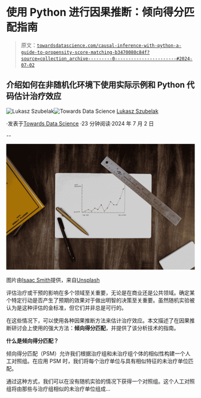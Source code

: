 # 使用 Python 进行因果推断：倾向得分匹配指南

> 原文：[`towardsdatascience.com/causal-inference-with-python-a-guide-to-propensity-score-matching-b3470080c84f?source=collection_archive---------0-----------------------#2024-07-02`](https://towardsdatascience.com/causal-inference-with-python-a-guide-to-propensity-score-matching-b3470080c84f?source=collection_archive---------0-----------------------#2024-07-02)

## 介绍如何在非随机化环境下使用实际示例和 Python 代码估计治疗效应

[](https://medium.com/@lukasz.szubelak?source=post_page---byline--b3470080c84f--------------------------------)![Lukasz Szubelak](https://medium.com/@lukasz.szubelak?source=post_page---byline--b3470080c84f--------------------------------)[](https://towardsdatascience.com/?source=post_page---byline--b3470080c84f--------------------------------)![Towards Data Science](https://towardsdatascience.com/?source=post_page---byline--b3470080c84f--------------------------------) [Lukasz Szubelak](https://medium.com/@lukasz.szubelak?source=post_page---byline--b3470080c84f--------------------------------)

·发表于[Towards Data Science](https://towardsdatascience.com/?source=post_page---byline--b3470080c84f--------------------------------) ·23 分钟阅读·2024 年 7 月 2 日

--

![](img/d19675cc1687b1925f3d751ce7c4f51b.png)

图片由[Isaac Smith](https://unsplash.com/@isaacmsmith?utm_source=medium&utm_medium=referral)提供，来自[Unsplash](https://unsplash.com/?utm_source=medium&utm_medium=referral)

评估治疗或干预的影响在多个领域至关重要，无论是在商业还是公共领域。确定某个特定行动是否产生了预期的效果对于做出明智的决策至关重要。虽然随机实验被认为是这种评估的金标准，但它们并非总是可行的。

在这些情况下，可以使用各种因果推断方法来估计治疗效应。本文描述了在因果推断研讨会上使用的强大方法：**倾向得分匹配**，并提供了该分析技术的指南。

**什么是倾向得分匹配？**

倾向得分匹配（PSM）允许我们根据治疗组和未治疗组个体的相似性构建一个人工对照组。在应用 PSM 时，我们将每个治疗单位与具有相似特征的未治疗单位匹配。

通过这种方式，我们可以在没有随机实验的情况下获得一个对照组。这个人工对照组将由那些与治疗组相似的未治疗单位组成…
